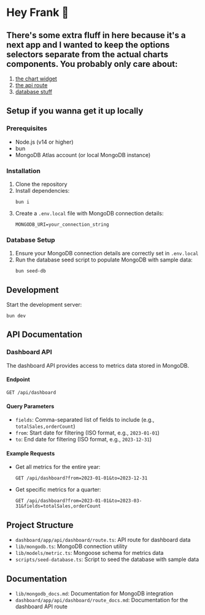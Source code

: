 

# Hey Frank 👋 


## There's some extra fluff in here because it's a next app and I wanted to keep the options selectors separate from the actual charts components. You probably only care about:
1. [the chart widget](https://github.com/lucasgreenwell/siso_takehome/tree/main/dashboard/components/charts)
2. [the api route](https://github.com/lucasgreenwell/siso_takehome/blob/main/dashboard/app/api/dashboard/route.ts)
3. [database stuff](https://github.com/lucasgreenwell/siso_takehome/tree/main/dashboard/app/api/dashboard/db)

## Setup if you wanna get it up locally

### Prerequisites
- Node.js (v14 or higher)
- bun
- MongoDB Atlas account (or local MongoDB instance)

### Installation
1. Clone the repository
2. Install dependencies:
   ```
   bun i
   ```
3. Create a `.env.local` file with MongoDB connection details:
   ```
   MONGODB_URI=your_connection_string
   ```

### Database Setup
1. Ensure your MongoDB connection details are correctly set in `.env.local`
2. Run the database seed script to populate MongoDB with sample data:
   ```
   bun seed-db
   ```

## Development
Start the development server:
```
bun dev
```

## API Documentation

### Dashboard API
The dashboard API provides access to metrics data stored in MongoDB.

#### Endpoint
```
GET /api/dashboard
```

#### Query Parameters
- `fields`: Comma-separated list of fields to include (e.g., `totalSales,orderCount`)
- `from`: Start date for filtering (ISO format, e.g., `2023-01-01`)
- `to`: End date for filtering (ISO format, e.g., `2023-12-31`)

#### Example Requests
- Get all metrics for the entire year:
  ```
  GET /api/dashboard?from=2023-01-01&to=2023-12-31
  ```
- Get specific metrics for a quarter:
  ```
  GET /api/dashboard?from=2023-01-01&to=2023-03-31&fields=totalSales,orderCount
  ```

## Project Structure
- `dashboard/app/api/dashboard/route.ts`: API route for dashboard data
- `lib/mongodb.ts`: MongoDB connection utility
- `lib/models/metric.ts`: Mongoose schema for metrics data
- `scripts/seed-database.ts`: Script to seed the database with sample data

## Documentation
- `lib/mongodb_docs.md`: Documentation for MongoDB integration
- `dashboard/app/api/dashboard/route_docs.md`: Documentation for the dashboard API route 
